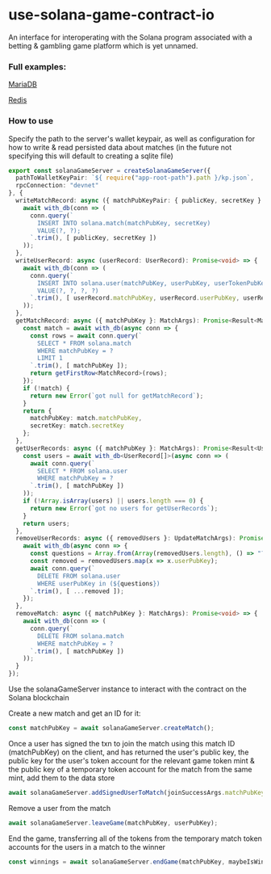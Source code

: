 # use-solana-game-contract-io
An interface for interoperating with the Solana program associated with a betting & gambling game platform which is yet unnamed.

### Full examples:
[MariaDB](https://github.com/bigbizze/use-solana-game-contract-io/tree/master/examples/mariadb-example)

[Redis](https://github.com/bigbizze/use-solana-game-contract-io/tree/master/examples/redis-example)

### How to use
Specify the path to the server's wallet keypair, as well as configuration for how to write & read persisted data about matches (in the future not specifying this will default to creating a sqlite file)
```ts
export const solanaGameServer = createSolanaGameServer({
  pathToWalletKeyPair: `${ require("app-root-path").path }/kp.json`,
  rpcConnection: "devnet"
}, {
  writeMatchRecord: async ({ matchPubKeyPair: { publicKey, secretKey } }) => {
    await with_db(conn => (
      conn.query(`
        INSERT INTO solana.match(matchPubKey, secretKey)
        VALUE(?, ?);
      `.trim(), [ publicKey, secretKey ])
    ));
  },
  writeUserRecord: async (userRecord: UserRecord): Promise<void> => {
    await with_db(conn => (
      conn.query(`
        INSERT INTO solana.user(matchPubKey, userPubKey, userTokenPubKey, userMatchTokenPubKey)
        VALUE(?, ?, ?, ?)
      `.trim(), [ userRecord.matchPubKey, userRecord.userPubKey, userRecord.userTokenPubKey, userRecord.userMatchTokenPubKey ])
    ));
  },
  getMatchRecord: async ({ matchPubKey }: MatchArgs): Promise<Result<MatchRecord>> => {
    const match = await with_db(async conn => {
      const rows = await conn.query(`
        SELECT * FROM solana.match
        WHERE matchPubKey = ?
        LIMIT 1
      `.trim(), [ matchPubKey ]);
      return getFirstRow<MatchRecord>(rows);
    });
    if (!match) {
      return new Error(`got null for getMatchRecord`);
    }
    return {
      matchPubKey: match.matchPubKey,
      secretKey: match.secretKey
    };
  },
  getUserRecords: async ({ matchPubKey }: MatchArgs): Promise<Result<UserRecord[]>> => {
    const users = await with_db<UserRecord[]>(async conn => (
      await conn.query(`
        SELECT * FROM solana.user
        WHERE matchPubKey = ?
      `.trim(), [ matchPubKey ])
    ));
    if (!Array.isArray(users) || users.length === 0) {
      return new Error(`got no users for getUserRecords`);
    }
    return users;
  },
  removeUserRecords: async ({ removedUsers }: UpdateMatchArgs): Promise<void> => {
    await with_db(async conn => {
      const questions = Array.from(Array(removedUsers.length), () => "?").join(", ");
      const removed = removedUsers.map(x => x.userPubKey);
      await conn.query(`
        DELETE FROM solana.user
        WHERE userPubKey in (${questions})
      `.trim(), [ ...removed ]);
    });
  },
  removeMatch: async ({ matchPubKey }: MatchArgs): Promise<void> => {
    await with_db(conn => (
      conn.query(`
        DELETE FROM solana.match
        WHERE matchPubKey = ?
      `.trim(), [ matchPubKey ])
    ));
  }
});
```

Use the solanaGameServer instance to interact with the contract on the Solana blockchain

Create a new match and get an ID for it:
```ts
const matchPubKey = await solanaGameServer.createMatch();
```

Once a user has signed the txn to join the match using this match ID (matchPubKey) on the client, and has returned the user's public key, the public key for the user's token account for the relevant game token mint & the public key of a temporary token account for the match from the same mint, add them to the data store
```ts
await solanaGameServer.addSignedUserToMatch(joinSuccessArgs.matchPubKey, { userPubKey, userTokenPubKey, userMatchTokenPubKey })
```

Remove a user from the match
```ts
await solanaGameServer.leaveGame(matchPubKey, userPubKey);
```

End the game, transferring all of the tokens from the temporary match token accounts for the users in a match to the winner
```ts
const winnings = await solanaGameServer.endGame(matchPubKey, maybeIsWinner);
```



